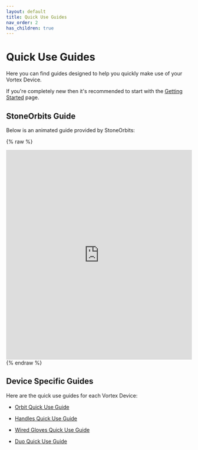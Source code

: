 ```yaml
---
layout: default
title: Quick Use Guides
nav_order: 2
has_children: true
---
```


# Quick Use Guides

Here you can find guides designed to help you quickly make use of your Vortex Device.

If you're completely new then it's recommended to start with the [Getting Started](getting_started.html) page.

## StoneOrbits Guide

Below is an animated guide provided by StoneOrbits:

{% raw %}
<iframe src="https://docs.google.com/presentation/d/e/1PACX-1vRLsq6i3h9JlYHX0wS3SG9eDZ1vzIsRIU8GAZ9C2QW80uRoexr6_MAmvv_RAu7yuKxZiHy0dH9s2c3q/embed?start=false&loop=false&delayms=3000" frameborder="0" width="100%" height="569" allowfullscreen="true" mozallowfullscreen="true" webkitallowfullscreen="true"></iframe>
{% endraw %}

## Device Specific Guides

Here are the quick use guides for each Vortex Device:

 - [Orbit Quick Use Guide](orbit_quick_use.html)

 - [Handles Quick Use Guide](handle_quick_use.html)

 - [Wired Gloves Quick Use Guide](gloves_quick_use.html)

 - [Duo Quick Use Guide](duo_quick_use.html)



